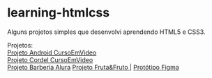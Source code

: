 # learning-htmlcss
Alguns projetos simples que desenvolvi aprendendo HTML5 e CSS3.

Projetos:<br>
<a href="https://wellingtonmerlos.github.io/learning-htmlcss/projeto-android/index.html">Projeto Android CursoEmVideo</a><br>
<a href="https://wellingtonmerlos.github.io/learning-htmlcss/projeto-cordel">Projeto Cordel CursoEmVideo</a><br>
<a href="https://wellingtonmerlos.github.io/learning-htmlcss/projeto-barbearia">Projeto Barberia Alura</a>
<a href="#">Projeto Fruta&Fruto </a> | <a href="https://www.figma.com/file/0gMF5BPgplPYqQA6Om1T1sk9/alura-bootstrap?node-id=0%3A1">Protótipo Figma</a>